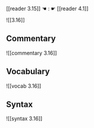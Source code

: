 [[reader 3.15]] ☚ : ☛ [[reader 4.1]]

![[3.16]]

## Commentary

![[commentary 3.16]]

## Vocabulary

![[vocab 3.16]]

## Syntax

![[syntax 3.16]]


